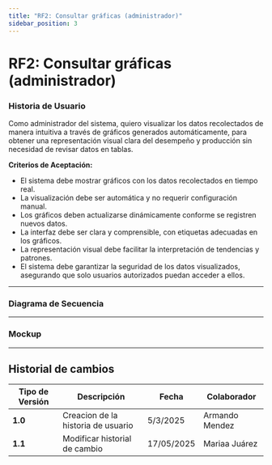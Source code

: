 ```yaml
---
title: "RF2: Consultar gráficas (administrador)"  
sidebar_position: 3
---
```


# RF2: Consultar gráficas (administrador)

### Historia de Usuario
Como administrador del sistema, quiero visualizar los datos recolectados de manera intuitiva a través de gráficos generados automáticamente, para obtener una representación visual clara del desempeño y producción sin necesidad de revisar datos en tablas.

  **Criterios de Aceptación:**
  - El sistema debe mostrar gráficos con los datos recolectados en tiempo real.
  - La visualización debe ser automática y no requerir configuración manual.
  - Los gráficos deben actualizarse dinámicamente conforme se registren nuevos datos.
  - La interfaz debe ser clara y comprensible, con etiquetas adecuadas en los gráficos.
  - La representación visual debe facilitar la interpretación de tendencias y patrones.
  - El sistema debe garantizar la seguridad de los datos visualizados, asegurando que solo usuarios autorizados puedan acceder a ellos.

---

### Diagrama de Secuencia


---

### Mockup


---

## Historial de cambios

| **Tipo de Versión** | **Descripción**                            | **Fecha** | **Colaborador**         |
| ------------------- | ------------------------------------------ | --------- | ----------------------- |
| **1.0**             | Creacion de la historia de usuario         | 5/3/2025  | Armando Mendez          |
| **1.1**             | Modificar historial de cambio              | 17/05/2025| Mariaa Juárez           |
